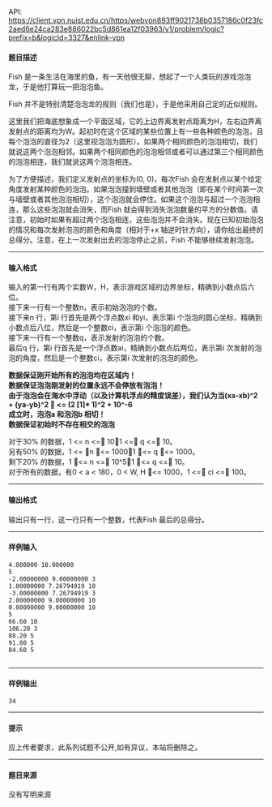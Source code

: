 API: https://client.vpn.nuist.edu.cn/https/webvpn893ff9021738b0357186c0f23fc2aed6e24ca283e886022bc5d861ea12f03963/v1/problem/logic?prefix=b&logicId=3327&enlink-vpn

#### 题目描述

Fish 是一条生活在海里的鱼，有一天他很无聊，想起了一个人类玩的游戏泡泡龙，于是他打算玩一把泡泡鱼。

Fish 并不是特别清楚泡泡龙的规则（我们也是），于是他采用自己定的近似规则。

这里我们把海底想象成一个平面区域，它的上边界离发射点距离为H，左右边界离发射点的距离均为W。起初时在这个区域的某些位置上有一些各种颜色的泡泡，且每个泡泡的直径为2（这里视泡泡为圆形）。如果两个相同颜色的泡泡相切，我们就说这两个泡泡相邻。如果两个相同颜色的泡泡相邻或者可以通过第三个相同颜色的泡泡相连，我们就说这两个泡泡相连。

为了方便描述，我们定义发射点的坐标为(0, 0)，每次Fish 会在发射点以某个给定角度发射某种颜色的泡泡。如果泡泡撞到墙壁或者其他泡泡（即在某个时间第一次与墙壁或者其他泡泡相切），这个泡泡就会停住。如果这个泡泡与超过一个泡泡相连，那么这些泡泡就会消失，而Fish 就会得到消失泡泡数量的平方的分数值。请注意，初始时如果有超过两个泡泡相连，这些泡泡并不会消失。现在已知初始泡泡的情况和每次发射泡泡的颜色和角度（相对于+x 轴逆时针方向），请你给出最终的总得分。注意，在上一次发射出去的泡泡停止之前，Fish 不能够继续发射泡泡。

---

#### 输入格式

输入的第一行有两个实数W，H，表示游戏区域的边界坐标，精确到小数点后六位。  
接下来一行有一个整数n，表示初始泡泡的个数。  
接下来n 行，第i 行首先是两个浮点数xi 和yi，表示第i 个泡泡的圆心坐标，精确到小数点后八位，然后是一个整数ci，表示第i 个泡泡的颜色。  
接下来一行有一个整数q，表示发射的泡泡的个数。  
最后q 行，第i 行首先是一个浮点数ai，精确到小数点后两位，表示第i 次发射的泡泡的角度，然后是一个整数ci，表示第i 次发射的泡泡的颜色。  
  
**数据保证刚开始所有的泡泡均在区域内！  
数据保证泡泡刚发射的位置永远不会停放有泡泡！  
由于泡泡会在海水中浮动（以及计算机浮点的精度误差），我们认为当(xa-xb)^2 + (ya-yb)^2  <= (2 **\[1\]**\* 1)^2 + 10^-6  
成立时，泡泡a 和泡泡b 相切！  
数据保证初始时不存在相交的泡泡**  
  
对于30% 的数据，1 <= n <= 10，1 <= q <= 10。  
另有50% 的数据，1 <= n <= 1000，1 <= q <= 1000。  
剩下20% 的数据，1 <= n <= 10^5，1 <= q <= 10。  
对于所有的数据，有0 < a < 180，0 < W, H <= 1000，1 <= ci <= 100。

---

#### 输出格式

输出只有一行，这一行只有一个整数，代表Fish 最后的总得分。

---

#### 样例输入
```
4.000000 10.000000
5
-2.00000000 9.00000000 3
1.00000000 7.26794919 10
-3.00000000 7.26794919 3
2.00000000 9.00000000 10
0.00000000 9.00000000 10
5
66.60 10
106.20 3
88.20 5
91.80 5
84.60 5 


```

---

#### 样例输出
```
34

```

---

#### 提示

应上传者要求，此系列试题不公开,如有异议，本站将删除之。

---

#### 题目来源

没有写明来源